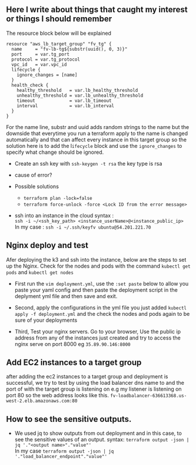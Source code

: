 ## Here I write about things that caught my interest or things I should remember

The resource block below will be explained

``` 
resource "aws_lb_target_group" "fv_tg" {
  name     = "fv-lb-tg${substr(uuid(), 0, 3)}" 
  port     = var.tg_port
  protocol = var.tg_protocol
  vpc_id   = var.vpc_id
  lifecycle {
    ignore_changes = [name] 
  }
  health_check {
    healthy_threshold   = var.lb_healthy_threshold
    unhealthy_threshold = var.lb_unhealthy_threshold
    timeout             = var.lb_timeout
    interval            = var.lb_interval
  }
}
```
For the name line, substr and uuid adds random strings to the name but the downside that everytime you run a terraform apply to the name is changed automatically and that can affect every instance in this target group so the solution here is to add the l`ifecycle` block and use the `ignore_changes` to specify what change should be ignored.

- Create an ssh key with `ssh-keygen -t rsa` the key type is rsa

- cause of error?
- Possible solutions
  - `terraform plan -lock=false`
  - `terraform force-unlock -force <Lock ID from the error message>`


- ssh into an instance in the cloud syntax : <br/>
`ssh -i ~/<ssh_key_path> <instance_userName>@<instance_public_ip>` <br/>
In my case : `ssh -i ~/.ssh/keyfv ubuntu@54.201.221.70`

## Nginx deploy and test
Afer deploying the k3 and ssh into the instance, below are the steps to set up the Nginx.
Check for the nodes and pods with the command `kubectl get pods` and `kubectl get nodes`
- First run the `vim deployment.yml`, use the `:set paste` below to allow you paste your yaml config and then paste the deployment script in the deplyment yml file and then save and exit. 
- Second, apply the configurations in the yml file you just added `kubectl apply -f deployment.yml` and the check the nodes and pods again to be sure of your deployments

- Third, Test your nginx servers. Go to your browser, Use the public ip address from any of the instances just created and try to access the nginx serve on port 8000 eg `35.89.90.146:8000`

## Add EC2 instances to a target group

after adding the ec2 instances to a target group and deployment is successful, we try to test by using the load balancer dns name to and the port of with the target group is listening on e.g my listener is listening on port 80 so the web address looks like this. `fv-loadbalancer-636613368.us-west-2.elb.amazonaws.com:80` 

## How to see the sensitive outputs.
- We used jq to show outputs from out deployment and in this case, to see the sensitive values of an output.
syntax: `terraform output -json | jq '."<output name>"."value"'` <br/>
In my case `terraform output -json | jq '."load_balancer_endpoint"."value"'`

